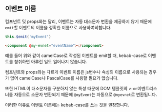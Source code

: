## 이벤트 이름

컴포넌트 및 props와는 달리, 이벤트는 자동 대소문자 변환을 제공하지 않기 때문에 `emit`할 이벤트의 이름을 정확한 이름으로 사용하여햐합니다. 

```js
this.$emit('myEvent')
```

```html
<component @my-evnet="eventName"></component>
```

예를 들어 위와 같이 camelCase로 작성된 이벤트를 emit할 때, kebab-case로 이벤트를 청취하면 아루런 일도 일어나지 않습니다.

컴포넌트와 props와는 다르게 이벤트 이름은 js변수나 속성의 이름으로 사용되는 경우가 없어 camelCase나 PascalCase를 사용할 필요가 없습니다.

또한 HTML이 대소문자를 구분하지 않는 특성 때문에 DOM 템플릿의 `v-on`이벤트리스너틑 자동으로 소문자 변환되기 때문에 `@myEvent`는 자동으로 `@myevnet`로 변환됩니다.

이러한 이유로 이벤트 이름에는 kebab-case를 쓰는 것을 권장합니다.